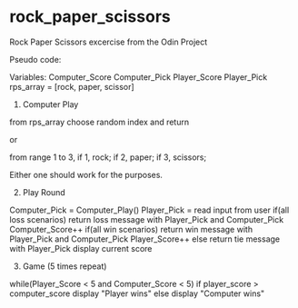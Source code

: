 # rock_paper_scissors

Rock Paper Scissors excercise from the Odin Project

Pseudo code:

Variables:
Computer_Score
Computer_Pick
Player_Score
Player_Pick
rps_array = [rock, paper, scissor]

1. Computer Play

from rps_array choose random index and return

or

from range 1 to 3,
if 1, rock; if 2, paper; if 3, scissors;

Either one should work for the purposes.

2. Play Round

Computer_Pick = Computer_Play()
Player_Pick = read input from user
if(all loss scenarios)
return loss message with Player_Pick and Computer_Pick
Computer_Score++
if(all win scenarios)
return win message with Player_Pick and Computer_Pick
Player_Score++
else
return tie message with Player_Pick
display current score

3. Game (5 times repeat)

while(Player_Score < 5 and Computer_Score < 5)
if player_score > computer_score
display "Player wins"
else
display "Computer wins"
